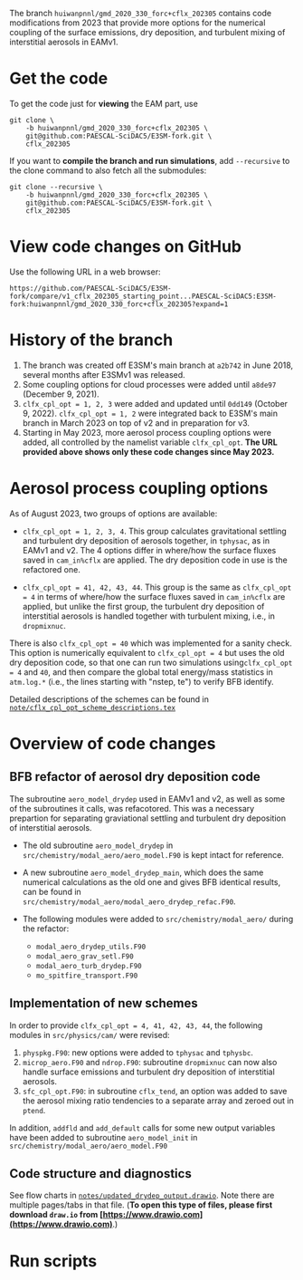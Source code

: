 The branch `huiwanpnnl/gmd_2020_330_forc+cflx_202305` contains code modifications from 2023 that provide more options for the numerical coupling of the surface emissions, dry deposition, and turbulent mixing of
interstitial aerosols in EAMv1.

# Get the code

To get the code just for **viewing** the EAM part, use

```
git clone \
    -b huiwanpnnl/gmd_2020_330_forc+cflx_202305 \
    git@github.com:PAESCAL-SciDAC5/E3SM-fork.git \
    cflx_202305
```

If you want to **compile the branch and run simulations**, add `--recursive` to the clone command to also fetch all the submodules:

```
git clone --recursive \
    -b huiwanpnnl/gmd_2020_330_forc+cflx_202305 \
    git@github.com:PAESCAL-SciDAC5/E3SM-fork.git \
    cflx_202305
```

# View code changes on GitHub

Use the following URL in a web browser:

```
https://github.com/PAESCAL-SciDAC5/E3SM-fork/compare/v1_cflx_202305_starting_point...PAESCAL-SciDAC5:E3SM-fork:huiwanpnnl/gmd_2020_330_forc+cflx_202305?expand=1
```

# History of the branch

1. The branch was created off E3SM's main branch at `a2b742` in June 2018, several months after E3SMv1 was released.
1. Some coupling options for cloud processes were added until `a8de97` (December 9, 2021).
1. `clfx_cpl_opt = 1, 2, 3` were added and updated until `0dd149` (October 9, 2022). `clfx_cpl_opt = 1, 2` were integrated back to E3SM's main branch in March 2023 on top of v2 and in preparation for v3.
1. Starting in May 2023, more aerosol process coupling options were added, all controlled by the namelist variable `clfx_cpl_opt`. **The URL provided above shows only these code changes since May 2023.**

# Aerosol process coupling options

As of August 2023, two groups of options are available:

- `clfx_cpl_opt = 1, 2, 3, 4`. This group calculates gravitational settling and turbulent dry deposition of aerosols together, in `tphysac`, as in EAMv1 and v2. The 4 options differ in where/how the surface fluxes saved in `cam_in%cflx` are applied. The dry deposition code in use is the refactored one.

- `clfx_cpl_opt = 41, 42, 43, 44`. This group is the same as `clfx_cpl_opt = 4` in terms of where/how the surface fluxes saved in `cam_in%cflx` are applied, but unlike the first group, the turbulent dry deposition of interstitial aerosols is handled together with turbulent mixing, i.e., in `dropmixnuc`.

There is also `clfx_cpl_opt = 40` which was implemented for a sanity check. This option is numerically equivalent to `clfx_cpl_opt = 4` but uses the old dry deposition code, so that one can run two simulations using`clfx_cpl_opt = 4` and `40`, and then compare the global total energy/mass statistics in `atm.log.*` (i.e., the lines starting with "nstep, te") to verify BFB identify.

Detailed descriptions of the schemes can be found in [`note/cflx_cpl_opt_scheme_descriptions.tex`](note/cflx_cpl_opt_scheme_descriptions.tex)


# Overview of code changes

## BFB refactor of aerosol dry deposition code

The subroutine `aero_model_drydep` used in EAMv1 and v2, as well as some of the subroutines it calls, was refacotored. This was a necessary prepartion for separating graviational settling and turbulent dry deposition of interstitial aerosols.

- The old subroutine `aero_model_drydep` in `src/chemistry/modal_aero/aero_model.F90` is kept intact for reference.

- A new subroutine `aero_model_drydep_main`, which does the same numerical calculations as the old one and gives BFB identical results, can be found in `src/chemistry/modal_aero/modal_aero_drydep_refac.F90`.

- The following modules were added to `src/chemistry/modal_aero/` during the refactor:
  - `modal_aero_drydep_utils.F90`
  - `modal_aero_grav_setl.F90`
  - `modal_aero_turb_drydep.F90`
  - `mo_spitfire_transport.F90`

## Implementation of new schemes

In order to provide `clfx_cpl_opt = 4, 41, 42, 43, 44`, the following modules in `src/physics/cam/` were revised:

1. `physpkg.F90`: new options were added to `tphysac` and `tphysbc`.
1. `microp_aero.F90` and `ndrop.F90`: subroutine `dropmixnuc` can now also handle surface emissions and turbulent dry deposition of interstitial aerosols.
1. `sfc_cpl_opt.F90`: in subroutine `cflx_tend`, an option was added to save the aerosol mixing ratio tendencies to a separate array and zeroed out in `ptend`.

In addition, `addfld` and `add_default` calls for some new output variables have been added to subroutine `aero_model_init` in `src/chemistry/modal_aero/aero_model.F90`

## Code structure and diagnostics

See flow charts in [`notes/updated_drydep_output.drawio`](notes/updated_drydep_output.drawio). Note there are multiple pages/tabs in that file.
(**To open this type of files, please first download `draw.io` from [https://www.drawio.com](https://www.drawio.com)**.)

# Run scripts




